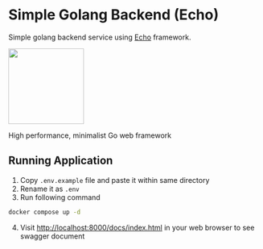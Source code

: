 # Simple Golang Backend (Echo)

Simple golang backend service using [Echo](https://echo.labstack.com) framework.

<img src="https://camo.githubusercontent.com/c05124e1be3676bc61f5177364949e56a182d167a6aca25517e0090f5d6b5040/68747470733a2f2f63646e2e6c6162737461636b2e636f6d2f696d616765732f6563686f2d6c6f676f2e737667" height="150"></img>

High performance, minimalist Go web framework

## Running Application

1.  Copy `.env.example` file and paste it within same directory
2.  Rename it as `.env`
3.  Run following command

```bash
docker compose up -d
```

4. Visit <http://localhost:8000/docs/index.html> in your web browser to see swagger document
